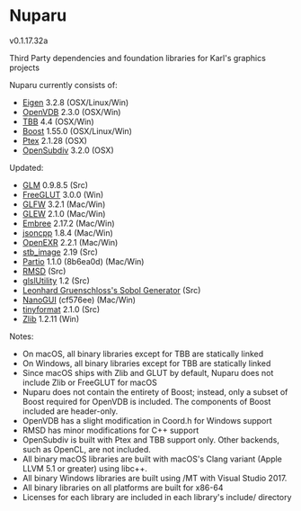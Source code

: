 Nuparu
======

v0.1.17.32a

Third Party dependencies and foundation libraries for Karl's graphics projects

Nuparu currently consists of:

* [Eigen](eigen.tuxfamily.org/) 3.2.8 (OSX/Linux/Win)
* [OpenVDB](http://www.openvdb.org/) 2.3.0 (OSX/Win)
* [TBB](https://www.threadingbuildingblocks.org/) 4.4 (OSX/Win)
* [Boost](www.boost.org) 1.55.0 (OSX/Linux/Win)
* [Ptex](http://ptex.us) 2.1.28 (OSX)
* [OpenSubdiv](http://graphics.pixar.com/opensubdiv/docs/intro.html)  3.2.0 (OSX)

Updated:

* [GLM](http://glm.g-truc.net) 0.9.8.5 (Src)
* [FreeGLUT](http://freeglut.sourceforge.net) 3.0.0 (Win)
* [GLFW](http://www.glfw.org) 3.2.1 (Mac/Win)
* [GLEW](https://github.com/nigels-com/glew) 2.1.0 (Mac/Win)
* [Embree](https://embree.github.io) 2.17.2 (Mac/Win)
* [jsoncpp](https://github.com/open-source-parsers/jsoncpp) 1.8.4 (Mac/Win)
* [OpenEXR](http://www.openexr.com) 2.2.1 (Mac/Win)
* [stb_image](https://github.com/nothings/stb) 2.19 (Src)
* [Partio](https://www.disneyanimation.com/technology/partio.html) 1.1.0 (8b6ea0d) (Mac/Win)
* [RMSD](http://boscoh.com/code/) (Src)
* [glslUtility](https://github.com/CIS565-Fall-2012/Project0-Cuda-Checker/blob/master/HW0_MAC/src/glslUtility.cpp) 1.2 (Src)
* [Leonhard Gruenschloss's Sobol Generator](http://gruenschloss.org) (Src)
* [NanoGUI](https://github.com/wjakob/nanogui) (cf576ee) (Mac/Win)
* [tinyformat](https://github.com/c42f/tinyformat) 2.1.0 (Src)
* [Zlib](https://www.zlib.net) 1.2.11 (Win)

Notes:

* On macOS, all binary libraries except for TBB are statically linked
* On Windows, all binary libraries except for TBB are statically linked
* Since macOS ships with Zlib and GLUT by default, Nuparu does not include Zlib or FreeGLUT for macOS
* Nuparu does not contain the entirety of Boost; instead, only a subset of Boost required for OpenVDB is included. The components of Boost included are header-only.
* OpenVDB has a slight modification in Coord.h for Windows support
* RMSD has minor modifications for C++ support
* OpenSubdiv is built with Ptex and TBB support only. Other backends, such as OpenCL, are not included.
* All binary macOS libraries are built with macOS's Clang variant (Apple LLVM 5.1 or greater) using libc++.
* All binary Windows libraries are built using /MT with Visual Studio 2017.
* All binary libraries on all platforms are built for x86-64
* Licenses for each library are included in each library's include/ directory
